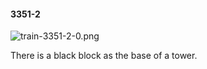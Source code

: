 #### 3351-2
![train-3351-2-0.png](https://github.com/lil-lab/nlvr/raw/master/nlvr/train/images/4/train-3351-2-0.png "train-3351-2-0.png")

There is a black block as the base of a tower.